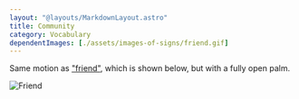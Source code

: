 ```yaml
---
layout: "@layouts/MarkdownLayout.astro"
title: Community
category: Vocabulary
dependentImages: [./assets/images-of-signs/friend.gif]
---
```


Same motion as ["friend"](../friend), which is shown below,
but with a fully open palm.

![Friend](@signs/friend.gif)
